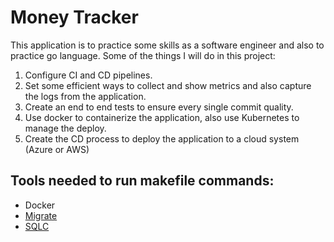 # Money Tracker

This application is to practice some skills as a software engineer and also to practice go language. 
Some of the things I will do in this project:
1. Configure CI and CD pipelines.
2. Set some efficient ways to collect and show metrics and also capture the logs from the application.
3. Create an end to end tests to ensure every single commit quality.
4. Use docker to containerize the application, also use Kubernetes to manage the deploy.
5. Create the CD process to deploy the application to a cloud system (Azure or AWS)


## Tools needed to run makefile commands:

 - Docker
 - [Migrate](https://github.com/golang-migrate/migrate/blob/master/cmd/migrate/README.md)
 - [SQLC](https://github.com/sqlc-dev/sqlc)
